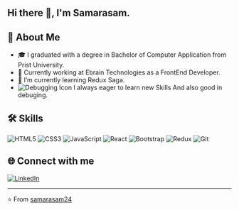 ## Hi there 👋, I'm Samarasam.


## 🚀 About Me

- 🎓 I graduated with a degree in Bachelor of Computer Application from Prist University.
- 💼 Currently working at Ebrain Technologies as a FrontEnd Developer.
-  🌱 I’m currently learning Redux Saga.
- ![Debugging Icon](https://example.com/path/to/debugging-icon.png) I always eager to learn new Skills And also good in debuging.

## 🛠 Skills

![HTML5](https://img.shields.io/badge/-HTML5-E34F26?logo=html5&logoColor=white) ![CSS3](https://img.shields.io/badge/-CSS3-1572B6?logo=css3&logoColor=white) ![JavaScript](https://img.shields.io/badge/-JavaScript-F7DF1E?logo=javascript&logoColor=black) ![React](https://img.shields.io/badge/-React-61DAFB?logo=react&logoColor=black) ![Bootstrap](https://img.shields.io/badge/-Bootstrap-7952B3?logo=bootstrap&logoColor=white)  ![Redux](https://img.shields.io/badge/Redux-764ABC?style=flat&logo=redux&logoColor=white) ![Git](https://img.shields.io/badge/-Git-F05032?logo=git&logoColor=white)

## 🌐 Connect with me

[![LinkedIn](https://img.shields.io/badge/LinkedIn-blue?style=flat&logo=linkedin&labelColor=blue)](https://www.linkedin.com/in/samarasam-palanidurai-7644592bb/)

---

⭐️ From [samarasam24](https://github.com/samarasam24)
